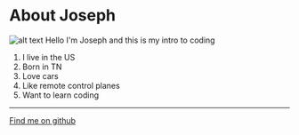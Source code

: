 # About Joseph
![alt text](https://www.eliterestaurantequipment.com/media_cache//media/images/catalog/product/s/d/prodmain/sdfgb_lp_.jpg)
Hello I'm Joseph and this is my intro to coding
1. I live in the US
2. Born in TN
3. Love cars
4. Like remote control planes
5. Want to learn coding
---
[Find me on github](https://github.com/TDoc007)
